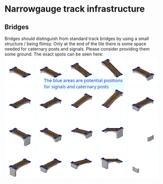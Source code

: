 # Narrowgauge track infrastructure

## Bridges

Bridges should distinguish from standard track bridges by using a small structure / being flimsy.
Only at the end of the tile there is some space needed for caternary posts and signals.
Please consider providing them some ground.
The exact spots can be seen here:
![Bridge_signal_positions](images/documentation/Bridge_signal_positions.png)
